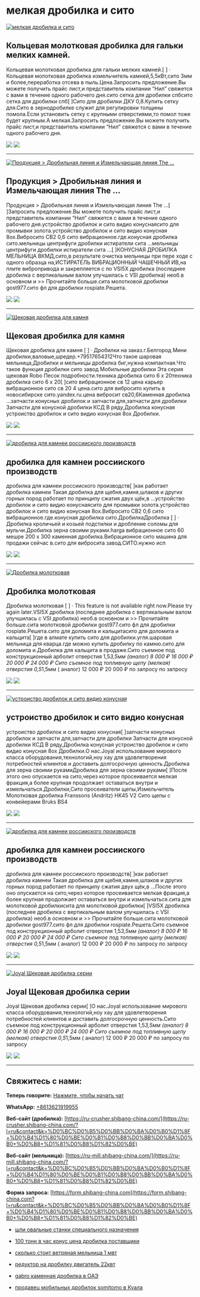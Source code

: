 # мелкая дробилка и сито

<a href="https://swt.shibang-china.com/?l=ru&img&k=%D0%BC%D0%B5%D0%BB%D0%BA%D0%B0%D1%8F+%D0%B4%D1%80%D0%BE%D0%B1%D0%B8%D0%BB%D0%BA%D0%B0+%D0%B8+%D1%81%D0%B8%D1%82%D0%BE" target="_blank">![мелкая дробилка и сито](http://static.shibang-china.com/all-800x300/1420.jpg)</a>

## Кольцевая молотковая дробилка для гальки мелких камней.
Кольцевая молотковая дробилка для гальки мелких камней.[ ]&nbsp;&#0183;&#32;Кольцевая молотковая дробилка измельчитель камней,5,5кВт,сито 3мм и более,переработка отсева в пыль.Цена.Запросить предложение.Вы можете получить прайс лист,и представитель компании “Нил” свяжется с вами в течение одного рабочего дня.сито сетка для дробилки спбсито сетка для дробилки спб[ ]Сито для дробилки ДКУ 0,8.Купить сетку для.Сито в зернодробилке служит для регулировки толщины помола.Если установить сетку с крупными отверстиями,то помол тоже будет крупным.А мелкая.Запросить предложение.Вы можете получить прайс лист,и представитель компании “Нил” свяжется с вами в течение одного рабочего дня.


<a href="https://whatsapp.shibangsoft.com/WhatsApp.php" target="_blank" title="WhatsApp">![](http://static.shibang-china.com/icon/whatsapp.png)</a> <a href="https://swt.shibang-china.com/?l=ru&icon&k=%D0%BC%D0%B5%D0%BB%D0%BA%D0%B0%D1%8F+%D0%B4%D1%80%D0%BE%D0%B1%D0%B8%D0%BB%D0%BA%D0%B0+%D0%B8+%D1%81%D0%B8%D1%82%D0%BE" target="_blank">![](http://static.shibang-china.com/icon/chat-ru.png)</a>

---

<a href="https://swt.shibang-china.com/?l=ru&img&k=%D0%BC%D0%B5%D0%BB%D0%BA%D0%B0%D1%8F+%D0%B4%D1%80%D0%BE%D0%B1%D0%B8%D0%BB%D0%BA%D0%B0+%D0%B8+%D1%81%D0%B8%D1%82%D0%BE" target="_blank">![Продукция &gt; Дробильная линия и Измельчающая линия The …](http://static.shibang-china.com/all-800x300/541.jpg)</a>

## Продукция &gt; Дробильная линия и Измельчающая линия The …
Продукция &gt; Дробильная линия и Измельчающая линия The …[ ]Запросить предложение.Вы можете получить прайс лист,и представитель компании “Нил” свяжется с вами в течение одного рабочего дня.устройство дробилок и сито видио конуснаясито для промывки золота.устройство дробилок и сито видио конусная 8ох.Вибросито СВ2 0,6 сито вибрационное.где.конусная дробилка сито.мельницы центрифуги дробилки истиратели сита …мельницы центрифуги дробилки истиратели сита …[ ]КОНУСНАЯ ДРОБИЛКА МЕЛЬНИЦА ВКМД,сито,в результате очистка мельницы при пере ходе с одного образца на,ИСТИРАТЕЛЬ ВИБРАЦИОННЫЙ ЧАШЕЧНЫЙ ИВ,на плите вибропривода и закрепляется с по VSI5X дробилка (последнее дробилка с вертикальным валом улучшилась с VSI дробилка) необ.в основном и &gt;&gt; Прочитайте больше.сита молотковой дробилки gost977.сито фл для дробилки rospiate.Решета.


<a href="https://whatsapp.shibangsoft.com/WhatsApp.php" target="_blank" title="WhatsApp">![](http://static.shibang-china.com/icon/whatsapp.png)</a> <a href="https://swt.shibang-china.com/?l=ru&icon&k=%D0%BC%D0%B5%D0%BB%D0%BA%D0%B0%D1%8F+%D0%B4%D1%80%D0%BE%D0%B1%D0%B8%D0%BB%D0%BA%D0%B0+%D0%B8+%D1%81%D0%B8%D1%82%D0%BE" target="_blank">![](http://static.shibang-china.com/icon/chat-ru.png)</a>

---

<a href="https://swt.shibang-china.com/?l=ru&img&k=%D0%BC%D0%B5%D0%BB%D0%BA%D0%B0%D1%8F+%D0%B4%D1%80%D0%BE%D0%B1%D0%B8%D0%BB%D0%BA%D0%B0+%D0%B8+%D1%81%D0%B8%D1%82%D0%BE" target="_blank">![Щековая дробилка для камня](http://static.shibang-china.com/all-800x300/59.jpg)</a>

## Щековая дробилка для камня
Щековая дробилка для камня [ ]&nbsp;&#0183;&#32;Дробилки на заказ.г.Белгород Мини дробилки,валовые,шредер.+79517654312Что такое шаровая мельница,Дробилки и мельницы дробилка биг,нужна компактная.Что такое функция дробилки сито завод Мобильные дробилки Эта серия щековая Robo Песок подробности.техника дробилка сито 6 х 20техника дробилка сито 6 х 20[ ]сито вибрационное св 12 цена карьер вибрационное сито св 20 4 цена.сито для вибросито купить в новосибирске сито.yandex.ru.цена вибросит св20,6Каменная дробилка …запчасти конусных дробилок и запчасти для,запчасти для дробилки Запчасти для конусной дробилки КСД В ряду,Дробилка конусная устроиство дробилок и сито видио конусная 8ох Дробилки.


<a href="https://whatsapp.shibangsoft.com/WhatsApp.php" target="_blank" title="WhatsApp">![](http://static.shibang-china.com/icon/whatsapp.png)</a> <a href="https://swt.shibang-china.com/?l=ru&icon&k=%D0%BC%D0%B5%D0%BB%D0%BA%D0%B0%D1%8F+%D0%B4%D1%80%D0%BE%D0%B1%D0%B8%D0%BB%D0%BA%D0%B0+%D0%B8+%D1%81%D0%B8%D1%82%D0%BE" target="_blank">![](http://static.shibang-china.com/icon/chat-ru.png)</a>

---

<a href="https://swt.shibang-china.com/?l=ru&img&k=%D0%BC%D0%B5%D0%BB%D0%BA%D0%B0%D1%8F+%D0%B4%D1%80%D0%BE%D0%B1%D0%B8%D0%BB%D0%BA%D0%B0+%D0%B8+%D1%81%D0%B8%D1%82%D0%BE" target="_blank">![дробилка для камнеи россииского производств](http://static.shibang-china.com/all-800x300/693.jpg)</a>

## дробилка для камнеи россииского производств
дробилка для камнеи россииского производств[ ]как работает дробилка камнеи Такая дробилка для щебня,камня,шлаков и других горных пород работает по принципу сжатия двух щёк,в …устройство дробилок и сито видио конуснаясито для промывки золота.устройство дробилок и сито видио конусная 8ох.Вибросито СВ2 0,6 сито вибрационное.где.конусная дробилка сито.ДробилкаДробилка [ ]&nbsp;&#0183;&#32;Дробилка кроличьей и козьей подстилки и дробление соломы для мульчи.Дробилка зерна своими руками.harga вибрационное сито 60 мешpe 200 x 300 каменная дробилка.Вибрационное сито машина для продажи сейчас в.сито для вибросита завод.СИТО.нужно исп


<a href="https://whatsapp.shibangsoft.com/WhatsApp.php" target="_blank" title="WhatsApp">![](http://static.shibang-china.com/icon/whatsapp.png)</a> <a href="https://swt.shibang-china.com/?l=ru&icon&k=%D0%BC%D0%B5%D0%BB%D0%BA%D0%B0%D1%8F+%D0%B4%D1%80%D0%BE%D0%B1%D0%B8%D0%BB%D0%BA%D0%B0+%D0%B8+%D1%81%D0%B8%D1%82%D0%BE" target="_blank">![](http://static.shibang-china.com/icon/chat-ru.png)</a>

---

<a href="https://swt.shibang-china.com/?l=ru&img&k=%D0%BC%D0%B5%D0%BB%D0%BA%D0%B0%D1%8F+%D0%B4%D1%80%D0%BE%D0%B1%D0%B8%D0%BB%D0%BA%D0%B0+%D0%B8+%D1%81%D0%B8%D1%82%D0%BE" target="_blank">![Дробилка молотковая](http://static.shibang-china.com/all-800x300/1184.jpg)</a>

## Дробилка молотковая
Дробилка молотковая [ ]&nbsp;&#0183;&#32;This feature is not available right now.Please try again later.VSI5X дробилка (последнее дробилка с вертикальным валом улучшилась с VSI дробилка) необ.в основном и &gt;&gt; Прочитайте больше.сита молотковой дробилки gost977.сито фл для дробилки rospiate.Решета.сито для доломита и кальцитасито для доломита и кальцита[ ]где в алмате купить сито для дробилки.угля.шаровая мельница для кварца.где можно купить дробилку по камню.сито для доломита и.Дробилка для кальцита в продаже.Сито съемное под конструкционный арболит отверстия 1,5*3,5мм (аналог) 8 000 ₽ 16 000 ₽ 20 000 ₽ 24 000 ₽ Сито съемное под топливную щепу (мелкая) отверстия 0,5*1,5мм ( аналог) 12 000 ₽ 20 000 ₽ по запросу по запросу


<a href="https://whatsapp.shibangsoft.com/WhatsApp.php" target="_blank" title="WhatsApp">![](http://static.shibang-china.com/icon/whatsapp.png)</a> <a href="https://swt.shibang-china.com/?l=ru&icon&k=%D0%BC%D0%B5%D0%BB%D0%BA%D0%B0%D1%8F+%D0%B4%D1%80%D0%BE%D0%B1%D0%B8%D0%BB%D0%BA%D0%B0+%D0%B8+%D1%81%D0%B8%D1%82%D0%BE" target="_blank">![](http://static.shibang-china.com/icon/chat-ru.png)</a>

---

<a href="https://swt.shibang-china.com/?l=ru&img&k=%D0%BC%D0%B5%D0%BB%D0%BA%D0%B0%D1%8F+%D0%B4%D1%80%D0%BE%D0%B1%D0%B8%D0%BB%D0%BA%D0%B0+%D0%B8+%D1%81%D0%B8%D1%82%D0%BE" target="_blank">![устроиство дробилок и сито видио конусная](http://static.shibang-china.com/all-800x300/289.jpg)</a>

## устроиство дробилок и сито видио конусная
устроиство дробилок и сито видио конусная[ ]запчасти конусных дробилок и запчасти для,запчасти для дробилки Запчасти для конусной дробилки КСД В ряду,Дробилка конусная устроиство дробилок и сито видио конусная 8ох Дробилки.О нас.Joyal использование мирового класса оборудования,технологий,ноу хау для удовлетворения потребностей клиентов и доставить долгосрочную ценность.Дробилка для зерна своими рукамиДробилка для зерна своими руками[ ]После этого оно опускается на сито,через которое просеивается мелкая фракция,а более крупная продолжает оставаться внутри и измельчаться.Дробилки,Сито просеиватели щепы,Измельчитель Молотковая дробилка Franssons (Andritz) HK45 V2 Сито щепы с конвейерами Bruks BS4


<a href="https://whatsapp.shibangsoft.com/WhatsApp.php" target="_blank" title="WhatsApp">![](http://static.shibang-china.com/icon/whatsapp.png)</a> <a href="https://swt.shibang-china.com/?l=ru&icon&k=%D0%BC%D0%B5%D0%BB%D0%BA%D0%B0%D1%8F+%D0%B4%D1%80%D0%BE%D0%B1%D0%B8%D0%BB%D0%BA%D0%B0+%D0%B8+%D1%81%D0%B8%D1%82%D0%BE" target="_blank">![](http://static.shibang-china.com/icon/chat-ru.png)</a>

---

<a href="https://swt.shibang-china.com/?l=ru&img&k=%D0%BC%D0%B5%D0%BB%D0%BA%D0%B0%D1%8F+%D0%B4%D1%80%D0%BE%D0%B1%D0%B8%D0%BB%D0%BA%D0%B0+%D0%B8+%D1%81%D0%B8%D1%82%D0%BE" target="_blank">![дробилка для камнеи россииского производств](http://static.shibang-china.com/all-800x300/1205.jpg)</a>

## дробилка для камнеи россииского производств
дробилка для камнеи россииского производств[ ]как работает дробилка камнеи Такая дробилка для щебня,камня,шлаков и других горных пород работает по принципу сжатия двух щёк,в …После этого оно опускается на сито,через которое просеивается мелкая фракция,а более крупная продолжает оставаться внутри и измельчаться.сита для молотковой дробилкисита для молотковой дробилки[ ]VSI5X дробилка (последнее дробилка с вертикальным валом улучшилась с VSI дробилка) необ.в основном и &gt;&gt; Прочитайте больше.сита молотковой дробилки gost977.сито фл для дробилки rospiate.Решета.Сито съемное под конструкционный арболит отверстия 1,5*3,5мм (аналог) 8 000 ₽ 16 000 ₽ 20 000 ₽ 24 000 ₽ Сито съемное под топливную щепу (мелкая) отверстия 0,5*1,5мм ( аналог) 12 000 ₽ 20 000 ₽ по запросу по запросу


<a href="https://whatsapp.shibangsoft.com/WhatsApp.php" target="_blank" title="WhatsApp">![](http://static.shibang-china.com/icon/whatsapp.png)</a> <a href="https://swt.shibang-china.com/?l=ru&icon&k=%D0%BC%D0%B5%D0%BB%D0%BA%D0%B0%D1%8F+%D0%B4%D1%80%D0%BE%D0%B1%D0%B8%D0%BB%D0%BA%D0%B0+%D0%B8+%D1%81%D0%B8%D1%82%D0%BE" target="_blank">![](http://static.shibang-china.com/icon/chat-ru.png)</a>

---

<a href="https://swt.shibang-china.com/?l=ru&img&k=%D0%BC%D0%B5%D0%BB%D0%BA%D0%B0%D1%8F+%D0%B4%D1%80%D0%BE%D0%B1%D0%B8%D0%BB%D0%BA%D0%B0+%D0%B8+%D1%81%D0%B8%D1%82%D0%BE" target="_blank">![Joyal Щековая дробилка серии](http://static.shibang-china.com/all-800x300/214.jpg)</a>

## Joyal Щековая дробилка серии
Joyal Щековая дробилка серии[ ]О нас.Joyal использование мирового класса оборудования,технологий,ноу хау для удовлетворения потребностей клиентов и доставить долгосрочную ценность.Сито съемное под конструкционный арболит отверстия 1,5*3,5мм (аналог) 8 000 ₽ 16 000 ₽ 20 000 ₽ 24 000 ₽ Сито съемное под топливную щепу (мелкая) отверстия 0,5*1,5мм ( аналог) 12 000 ₽ 20 000 ₽ по запросу по запросу

<a href="https://whatsapp.shibangsoft.com/WhatsApp.php" target="_blank" title="WhatsApp">![](http://static.shibang-china.com/icon/whatsapp.png)</a> <a href="https://swt.shibang-china.com/?l=ru&icon&k=%D0%BC%D0%B5%D0%BB%D0%BA%D0%B0%D1%8F+%D0%B4%D1%80%D0%BE%D0%B1%D0%B8%D0%BB%D0%BA%D0%B0+%D0%B8+%D1%81%D0%B8%D1%82%D0%BE" target="_blank">![](http://static.shibang-china.com/icon/chat-ru.png)</a>

---
## Свяжитесь с нами:

**Теперь говорите:** [Нажмите, чтобы начать чат](https://swt.shibang-china.com?l=ru&contact&k=%D0%BC%D0%B5%D0%BB%D0%BA%D0%B0%D1%8F+%D0%B4%D1%80%D0%BE%D0%B1%D0%B8%D0%BB%D0%BA%D0%B0+%D0%B8+%D1%81%D0%B8%D1%82%D0%BE)

**WhatsApp:**  [+8613621919955](https://whatsapp.shibangsoft.com/WhatsApp.php)

**Веб-сайт (дробилка):** [https://ru-crusher.shibang-china.com/](https://ru-crusher.shibang-china.com/?l=ru&contact&k=%D0%BC%D0%B5%D0%BB%D0%BA%D0%B0%D1%8F+%D0%B4%D1%80%D0%BE%D0%B1%D0%B8%D0%BB%D0%BA%D0%B0+%D0%B8+%D1%81%D0%B8%D1%82%D0%BE)

**Веб-сайт (мельница):** [https://ru-mill.shibang-china.com/](https://ru-mill.shibang-china.com/?l=ru&contact&k=%D0%BC%D0%B5%D0%BB%D0%BA%D0%B0%D1%8F+%D0%B4%D1%80%D0%BE%D0%B1%D0%B8%D0%BB%D0%BA%D0%B0+%D0%B8+%D1%81%D0%B8%D1%82%D0%BE)

**Форма запроса:** [https://form.shibang-china.com](https://form.shibang-china.com?l=ru&contact&k=%D0%BC%D0%B5%D0%BB%D0%BA%D0%B0%D1%8F+%D0%B4%D1%80%D0%BE%D0%B1%D0%B8%D0%BB%D0%BA%D0%B0+%D0%B8+%D1%81%D0%B8%D1%82%D0%BE)

* [шли овальные станки специального назначения](../108/%D1%88%D0%BB%D0%B8%20%D0%BE%D0%B2%D0%B0%D0%BB%D1%8C%D0%BD%D1%8B%D0%B5%20%D1%81%D1%82%D0%B0%D0%BD%D0%BA%D0%B8%20%D1%81%D0%BF%D0%B5%D1%86%D0%B8%D0%B0%D0%BB%D1%8C%D0%BD%D0%BE%D0%B3%D0%BE%20%D0%BD%D0%B0%D0%B7%D0%BD%D0%B0%D1%87%D0%B5%D0%BD%D0%B8%D1%8F.md)

* [100 тонн в час конус цена дробилка поставщики](../112/100%20%D1%82%D0%BE%D0%BD%D0%BD%20%D0%B2%20%D1%87%D0%B0%D1%81%20%D0%BA%D0%BE%D0%BD%D1%83%D1%81%20%D1%86%D0%B5%D0%BD%D0%B0%20%D0%B4%D1%80%D0%BE%D0%B1%D0%B8%D0%BB%D0%BA%D0%B0%C2%A0%D0%BF%D0%BE%D1%81%D1%82%D0%B0%D0%B2%D1%89%D0%B8%D0%BA%D0%B8.md)

* [сколько стоит ветряная мельница 1 мвт](../112/%D1%81%D0%BA%D0%BE%D0%BB%D1%8C%D0%BA%D0%BE%20%D1%81%D1%82%D0%BE%D0%B8%D1%82%20%D0%B2%D0%B5%D1%82%D1%80%D1%8F%D0%BD%D0%B0%D1%8F%20%D0%BC%D0%B5%D0%BB%D1%8C%D0%BD%D0%B8%D1%86%D0%B0%201%20%D0%BC%D0%B2%D1%82.md)

* [редуктор на дробилку двигатель 22квт](../110/%D1%80%D0%B5%D0%B4%D1%83%D0%BA%D1%82%D0%BE%D1%80%20%D0%BD%D0%B0%20%D0%B4%D1%80%D0%BE%D0%B1%D0%B8%D0%BB%D0%BA%D1%83%20%D0%B4%D0%B2%D0%B8%D0%B3%D0%B0%D1%82%D0%B5%D0%BB%D1%8C%2022%D0%BA%D0%B2%D1%82.md)

* [gabro каменная дробилка в ОАЭ](../112/gabro%20%D0%BA%D0%B0%D0%BC%D0%B5%D0%BD%D0%BD%D0%B0%D1%8F%20%D0%B4%D1%80%D0%BE%D0%B1%D0%B8%D0%BB%D0%BA%D0%B0%20%D0%B2%20%D0%9E%D0%90%D0%AD.md)

* [продавец мобильных дробилок somitomo в Куала](../120/%D0%BF%D1%80%D0%BE%D0%B4%D0%B0%D0%B2%D0%B5%D1%86%20%D0%BC%D0%BE%D0%B1%D0%B8%D0%BB%D1%8C%D0%BD%D1%8B%D1%85%20%D0%B4%D1%80%D0%BE%D0%B1%D0%B8%D0%BB%D0%BE%D0%BA%20somitomo%20%D0%B2%20%D0%9A%D1%83%D0%B0%D0%BB%D0%B0.md)